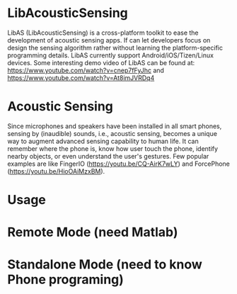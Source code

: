 # LibAcousticSensing
LibAS (LibAcousticSensing) is a cross-platform toolkit to ease the development of acoustic sensing apps. 
If can let developers focus on design the sensing algorithm rather without learning the platform-specific programming details.
LibAS currently support Android/iOS/Tizen/Linux devices.
Some interesting demo video of LibAS can be found at: https://www.youtube.com/watch?v=cnep7fFyJhc and https://www.youtube.com/watch?v=At8imJVRDq4

# Acoustic Sensing
Since microphones and speakers have been installed in all smart phones, 
sensing by (inaudible) sounds, i.e., acoustic sensing, becomes a unique way to augment advanced sensing capability to human life.
It can remember where the phone is, know how user touch the phone, identify nearby objects, or even understand the user's gestures.
Few popular examples are like FingerIO (https://youtu.be/CQ-AirK7wLY) and ForcePhone (https://youtu.be/HioOAiMzxBM). 

# Usage


# Remote Mode (need Matlab)


# Standalone Mode (need to know Phone programing)

